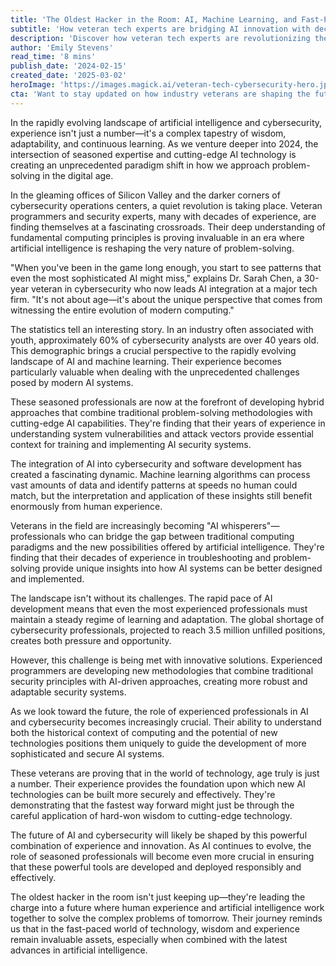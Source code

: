 ```yaml
---
title: 'The Oldest Hacker in the Room: AI, Machine Learning, and Fast-Paced Problem Solving'
subtitle: 'How veteran tech experts are bridging AI innovation with decades of wisdom'
description: 'Discover how veteran tech experts are revolutionizing the AI landscape by combining decades of experience with cutting-edge innovation. Learn why seasoned professionals are becoming essential ''AI whisperers'' in an industry that''s rapidly evolving.'
author: 'Emily Stevens'
read_time: '8 mins'
publish_date: '2024-02-15'
created_date: '2025-03-02'
heroImage: 'https://images.magick.ai/veteran-tech-cybersecurity-hero.jpg'
cta: 'Want to stay updated on how industry veterans are shaping the future of AI and cybersecurity? Follow us on LinkedIn for more insights into the powerful convergence of experience and innovation.'
---
```


In the rapidly evolving landscape of artificial intelligence and cybersecurity, experience isn't just a number—it's a complex tapestry of wisdom, adaptability, and continuous learning. As we venture deeper into 2024, the intersection of seasoned expertise and cutting-edge AI technology is creating an unprecedented paradigm shift in how we approach problem-solving in the digital age.

In the gleaming offices of Silicon Valley and the darker corners of cybersecurity operations centers, a quiet revolution is taking place. Veteran programmers and security experts, many with decades of experience, are finding themselves at a fascinating crossroads. Their deep understanding of fundamental computing principles is proving invaluable in an era where artificial intelligence is reshaping the very nature of problem-solving.

"When you've been in the game long enough, you start to see patterns that even the most sophisticated AI might miss," explains Dr. Sarah Chen, a 30-year veteran in cybersecurity who now leads AI integration at a major tech firm. "It's not about age—it's about the unique perspective that comes from witnessing the entire evolution of modern computing."

The statistics tell an interesting story. In an industry often associated with youth, approximately 60% of cybersecurity analysts are over 40 years old. This demographic brings a crucial perspective to the rapidly evolving landscape of AI and machine learning. Their experience becomes particularly valuable when dealing with the unprecedented challenges posed by modern AI systems.

These seasoned professionals are now at the forefront of developing hybrid approaches that combine traditional problem-solving methodologies with cutting-edge AI capabilities. They're finding that their years of experience in understanding system vulnerabilities and attack vectors provide essential context for training and implementing AI security systems.

The integration of AI into cybersecurity and software development has created a fascinating dynamic. Machine learning algorithms can process vast amounts of data and identify patterns at speeds no human could match, but the interpretation and application of these insights still benefit enormously from human experience.

Veterans in the field are increasingly becoming "AI whisperers"—professionals who can bridge the gap between traditional computing paradigms and the new possibilities offered by artificial intelligence. They're finding that their decades of experience in troubleshooting and problem-solving provide unique insights into how AI systems can be better designed and implemented.

The landscape isn't without its challenges. The rapid pace of AI development means that even the most experienced professionals must maintain a steady regime of learning and adaptation. The global shortage of cybersecurity professionals, projected to reach 3.5 million unfilled positions, creates both pressure and opportunity.

However, this challenge is being met with innovative solutions. Experienced programmers are developing new methodologies that combine traditional security principles with AI-driven approaches, creating more robust and adaptable security systems.

As we look toward the future, the role of experienced professionals in AI and cybersecurity becomes increasingly crucial. Their ability to understand both the historical context of computing and the potential of new technologies positions them uniquely to guide the development of more sophisticated and secure AI systems.

These veterans are proving that in the world of technology, age truly is just a number. Their experience provides the foundation upon which new AI technologies can be built more securely and effectively. They're demonstrating that the fastest way forward might just be through the careful application of hard-won wisdom to cutting-edge technology.

The future of AI and cybersecurity will likely be shaped by this powerful combination of experience and innovation. As AI continues to evolve, the role of seasoned professionals will become even more crucial in ensuring that these powerful tools are developed and deployed responsibly and effectively.

The oldest hacker in the room isn't just keeping up—they're leading the charge into a future where human experience and artificial intelligence work together to solve the complex problems of tomorrow. Their journey reminds us that in the fast-paced world of technology, wisdom and experience remain invaluable assets, especially when combined with the latest advances in artificial intelligence.